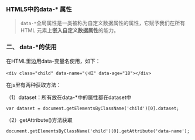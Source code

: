 ### HTML5中的data-* 属性

> `data-*`全局属性是一类被称为自定义数据属性的属性，它赋予我们在所有 HTML 元素上**嵌入自定义数据属性**的能力。
>
### 二、 data-*的使用

在HTML里边用data-变量名使用，如下：

`<div class="child" data-name="小红" data-age="18"></div>`

在js里有两种获取方法：

（1）dataset：所有放在data-*中的属性都在dataset中

`var dataset = document.getElementsByClassName('child')[0].dataset;`

（2）getAttribute()方法获取

`document.getElementsByClassName('child')[0].getAttribute('data-name');`
